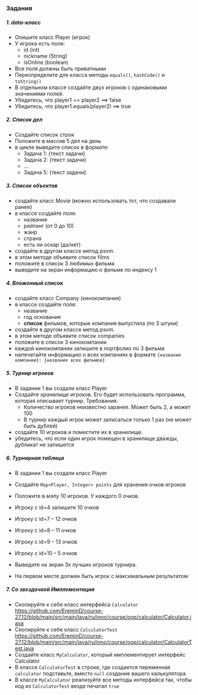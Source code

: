 ### Задания

##### 1. data-класс
- Опишите класс Player (игрок)
- У игрока есть поля:
    - id (int)
    - nickname (String)
    - isOnline (boolean)
- Все поля должны быть приватными
- Переопределите для класса методы `equals()`, `hashCode()` и `toString()`
- В отдельном классе создайте двух игроков с одинаковыми значениями полей.
- Убедитесь, что player1 == player2 ==> false
- Убедитесь, что player1.equals(player2) ==> true

##### 2. Список дел
- Создайте список строк
- Положите в массив 5 дел на день
- в цикле выведите список в формате:
    - Задача 1: {текст задачи}
    - Задача 2: {текст задачи}
    - ...
    - Задача 5: {текст задачи}

##### 3. Список объектов
- создайте класс Movie (можно использовать тот, что создавали ранее)
- в классе создайте поля:
    - название
    - рейтинг (от 0 до 10)
    - жанр
    - страна
    - есть ли оскар (да/нет)
- создайте в другом классе метод psvm.
- в этом методе объявите список films
- положите в список 3 любимых фильма
- выведите на экран информацию о фильме по индексу 1

##### 4. Вложенный список
- создайте класс Company (кинокомпания)
- в классе создайте поля:
    - название
    - год основания
    - **список** фильмов, которые компания выпустила (по 3 штуки)
- создайте в другом классе метод psvm.
- в этом методе объявите список companies
- положите в список 3 кинокомпании
- каждой кинокомпании запишите в портфолио по 3 фильма
- напечатайте информацию о всех компаниях в формате `{название компании}: {названия всех фильмов}`

##### 5. Турнир игроков
- В задании 1 вы создали класс Player
- Создайте _хранилище_ игроков. Его будет использовать программа, которая описывает турнир. Требования:
    - Количество игроков неизвестно заранее. Может быть 2, а может 100
    - В турнир каждый игрок может записаться только 1 раз (не может быть дублей)
- создайте 10 игроков и поместите их в хранилище.
- убедитесь, что если один игрок помещен в хранилище дважды, дубликат не запишется

##### 6. Турнирная таблица
- В задании 1 вы создали класс Player
- Создайте `Map<Player, Integer> points` для хранения очков игроков
- Положите в _мэпу_ 10 игроков. У каждого 0 очков.
- Игроку с id=4 запишите 10 очков
- Игроку с id=7 – 12 очков
- Игроку с id=8 – 11 очков
- Игроку с id=9 – 13 очков
- Игроку с id=10 – 5 очков

- Выведите на экран 3х лучших игроков турнира.
- На первом месте должен быть игрок с максимальным результатом

##### 7. Со звездочкой Имплементация
- Скопируйте к себе класс интерфейса `Calculator` https://github.com/EreminD/course-27.12/blob/main/src/main/java/ru/inno/course/oop/calculator/Calculator.java
- Скопируйте к себе класс `CalculatorTest` https://github.com/EreminD/course-27.12/blob/main/src/main/java/ru/inno/course/oop/calculator/CalculatorTest.java
- Создайте класс `MyCalculator`, который имплементирует интерфейс Calculator
- В классе `CalculatorTest` в строке, где создается переменная `calculator` подставьте, вместо `null` создание вашего калькулятора
- В классе `MyCalculator` реализуйте все методы интерфейса так, чтобы код из `CalculatorTest` везде печатал `true`